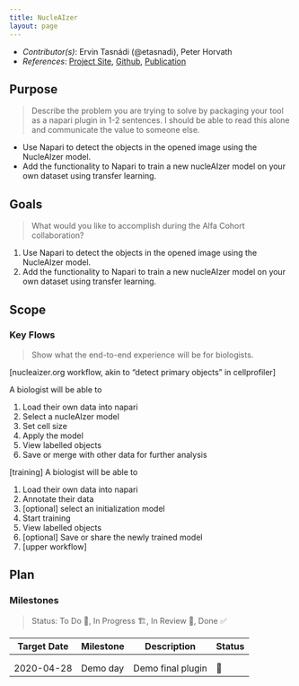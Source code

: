 ```yaml
---
title: NucleAIzer
layout: page
---
```


- *Contributor(s)*: Ervin Tasnádi (@etasnadi), Peter Horvath
- *References*: [Project Site](nucleaizer.org), [Github](https://github.com/spreka/biomagdsb), [Publication](https://www.sciencedirect.com/science/article/pii/S2405471220301174)

## Purpose

> Describe the problem you are trying to solve by packaging your tool as a napari plugin in 1-2 sentences.
I should be able to read this alone and communicate the value to someone else.

- Use Napari to detect the objects in the opened image using the NucleAIzer model.
- Add the functionality to Napari to train a new nucleAIzer model on your own dataset using transfer learning.

## Goals
> What would you like to accomplish during the Alfa Cohort collaboration?

1. Use Napari to detect the objects in the opened image using the NucleAIzer model.
2. Add the functionality to Napari to train a new nucleAIzer model on your own dataset using transfer learning.

## Scope

### Key Flows

> Show what the end-to-end experience will be for biologists.

[nucleaizer.org workflow, akin to “detect primary objects” in cellprofiler]

A biologist will be able to
1. Load their own data into napari
2. Select a nucleAIzer model
3. Set cell size
4. Apply the model
5. View labelled objects
6. Save or merge with other data for further analysis

[training] A biologist will be able to
1. Load their own data into napari
2. Annotate their data
3. [optional] select an initialization model
4. Start training
5. View labelled objects
6. [optional] Save or share the newly trained model
7. [upper workflow]


## Plan

### Milestones

> Status: To Do 📝, In Progress 🏗, In Review 🔎, Done ✅

| Target Date 	| Milestone 	| Description       	| Status 	|
|-------------	|-----------	|-------------------	|--------	|
|             	|           	|                   	|        	|
|             	|           	|                   	|        	|
| 2020-04-28  	| Demo day  	| Demo final plugin 	|    📝   	|
